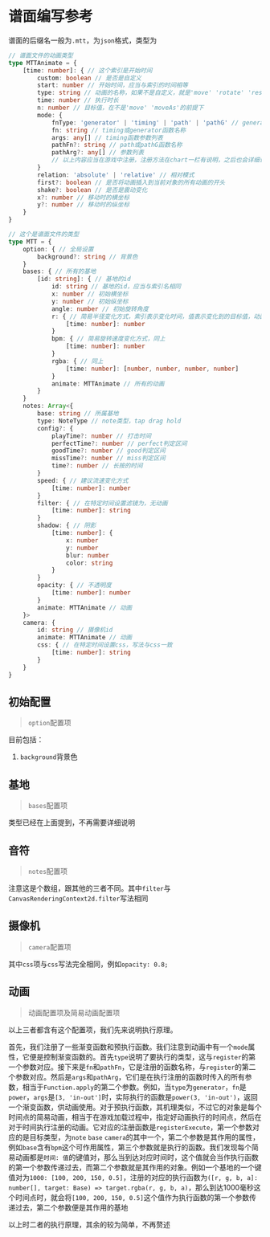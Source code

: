 # 谱面编写参考

谱面的后缀名一般为`.mtt`，为`json`格式，类型为

```ts
// 谱面文件的动画类型
type MTTAnimate = {
    [time: number]: { // 这个索引是开始时间
        custom: boolean // 是否是自定义
        start: number // 开始时间，应当与索引的时间相等
        type: string // 动画的名称，如果不是自定义，就是'move' 'rotate' 'resize' 'moveAs' 'shake'的其中一个，如果是，一般就是属性名
        time: number // 执行时长
        n: number // 目标值，在不是'move' 'moveAs'的前提下
        mode: {
            fnType: 'generator' | 'timing' | 'path' | 'pathG' // generator是timing生成函数，pathG是路径生成函数
            fn: string // timing或generator函数名称
            args: any[] // timing函数参数列表
            pathFn?: string // path或pathG函数名称
            pathArg?: any[] // 参数列表
            // 以上内容应当在游戏中注册，注册方法在chart一栏有说明，之后也会详细说明其运作机理
        }
        relation: 'absolute' | 'relative' // 相对模式
        first?: boolean // 是否将动画插入到当前对象的所有动画的开头
        shake?: boolean // 是否是震动变化
        x?: number // 移动时的横坐标
        y?: number // 移动时的纵坐标
    }
}

// 这个是谱面文件的类型
type MTT = {
    option: { // 全局设置
        background?: string // 背景色
    }
    bases: { // 所有的基地
        [id: string]: { // 基地的id
            id: string // 基地的id，应当与索引名相同
            x: number // 初始横坐标
            y: number // 初始纵坐标
            angle: number // 初始旋转角度
            r: { // 简易半径变化方式，索引表示变化时间，值表示变化到的目标值，动画时间1帧
                [time: number]: number
            } 
            bpm: { // 简易旋转速度变化方式，同上
                [time: number]: number
            }
            rgba: { // 同上
                [time: number]: [number, number, number, number]
            }
            animate: MTTAnimate // 所有的动画
        }
    }
    notes: Array<{
        base: string // 所属基地
        type: NoteType // note类型，tap drag hold
        config?: {
            playTime?: number // 打击时间
            perfectTime?: number // perfect判定区间
            goodTime?: number // good判定区间
            missTime?: number // miss判定区间
            time?: number // 长按的时间
        }
        speed: { // 建议流速变化方式
            [time: number]: number
        }
        filter: { // 在特定时间设置滤镜为，无动画
            [time: number]: string
        }
        shadow: { // 阴影
            [time: number]: {
                x: number
                y: number
                blur: number
                color: string
            }
        }
        opacity: { // 不透明度
            [time: number]: number
        }
        animate: MTTAnimate // 动画
    }>
    camera: {
        id: string // 摄像机id
        animate: MTTAnimate // 动画
        css: { // 在特定时间设置css，写法与css一致
            [time: number]: string
        }
    }
}
```

## 初始配置

> `option`配置项

目前包括：

1. `background`背景色

## 基地

> `bases`配置项

类型已经在上面提到，不再需要详细说明

## 音符

> `notes`配置项

注意这是个数组，跟其他的三者不同。其中`filter`与`CanvasRenderingContext2d.filter`写法相同

## 摄像机

> `camera`配置项

其中`css`项与`css`写法完全相同，例如`opacity: 0.8;`

## 动画

> 动画配置项及简易动画配置项

以上三者都含有这个配置项，我们先来说明执行原理。

首先，我们注册了一些渐变函数和预执行函数。我们注意到动画中有一个`mode`属性，它便是控制渐变函数的。首先`type`说明了要执行的类型，这与`register`的第一个参数对应。接下来是`fn`和`pathFn`，它是注册的函数名称，与`register`的第二个参数对应。然后是`args`和`pathArg`，它们是在执行注册的函数时传入的所有参数，相当于`Function.apply`的第二个参数。例如，当`type`为`generator`，`fn`是`power`，`args`是`[3, 'in-out']`时，实际执行的函数是`power(3, 'in-out')`，返回一个渐变函数，供动画使用。对于预执行函数，其机理类似，不过它的对象是每个时间点的简易动画，相当于在游戏加载过程中，指定好动画执行的时间点，然后在对于时间执行注册的动画。它对应的注册函数是`registerExecute`，第一个参数对应的是目标类型，为`note` `base` `camera`的其中一个，第二个参数是其作用的属性，例如`base`含有`bpm`这个可作用属性，第三个参数就是执行的函数。我们发现每个简易动画都是`时间: 值`的键值对，那么当到达对应时间时，这个值就会当作执行函数的第一个参数传递过去，而第二个参数就是其作用的对象。例如一个基地的一个键值对为`1000: [100, 200, 150, 0.5]`，注册的对应的执行函数为`([r, g, b, a]: number[], target: Base) => target.rgba(r, g, b, a)`，那么到达1000毫秒这个时间点时，就会将`[100, 200, 150, 0.5]`这个值作为执行函数的第一个参数传递过去，第二个参数便是其作用的基地

以上时二者的执行原理，其余的较为简单，不再赘述